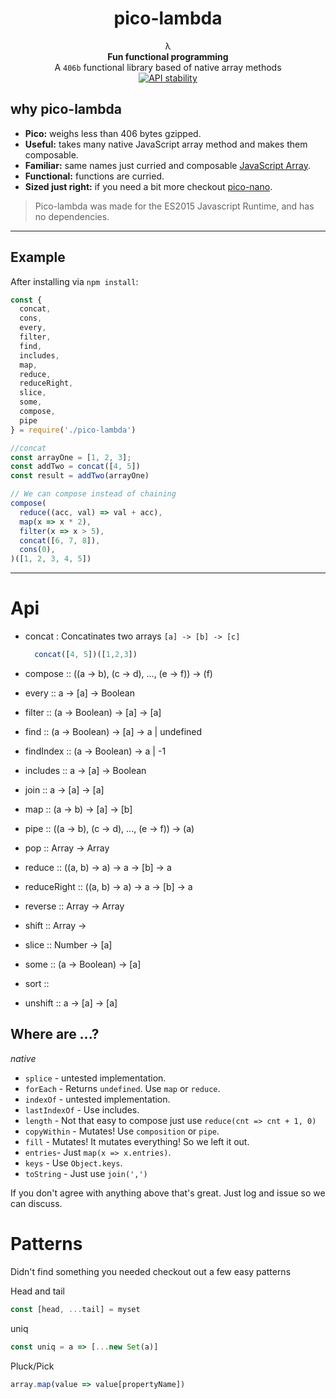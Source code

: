 <h1 align="center">pico-lambda</h1>

<div align="center">
  λ
</div>
<div align="center">
  <strong>Fun functional programming</strong>
</div>
<div align="center">
  A <code>406b</code> functional library based of native array methods
</div>

<div align="center">
  <!-- Stability -->
  <a href="https://nodejs.org/api/documentation.html#documentation_stability_index">
    <img src="https://img.shields.io/badge/stability-experimental-orange.svg?style=flat-square"
      alt="API stability" />
  </a>
</div>

## why pico-lambda
- **Pico:** weighs less than 406 bytes gzipped.
- **Useful:** takes many native JavaScript array method and makes them composable.
- **Familiar:** same names just curried and composable [JavaScript Array](https://developer.mozilla.org/en-US/docs/Web/JavaScript/Reference/Global_Objects/Array).
- **Functional:** functions are curried.
- **Sized just right:** if you need a bit more checkout [pico-nano](https://github.com/trainyard/pico-nano).

> Pico-lambda was made for the ES2015 Javascript Runtime, and has no dependencies.

* * *

## Example

After installing via `npm install`:

```js
const {
  concat,
  cons,
  every,
  filter,
  find,
  includes,
  map,
  reduce,
  reduceRight,
  slice,
  some,
  compose,
  pipe
} = require('./pico-lambda')

//concat
const arrayOne = [1, 2, 3];
const addTwo = concat([4, 5])
const result = addTwo(arrayOne)

// We can compose instead of chaining
compose(
  reduce((acc, val) => val + acc),
  map(x => x * 2),
  filter(x => x > 5),
  concat([6, 7, 8]),
  cons(0),
)([1, 2, 3, 4, 5])
```

* * *

# Api
- concat : Concatinates two arrays
  `[a] -> [b] -> [c]`
  ```js
    concat([4, 5])([1,2,3])
  ```

- compose :: ((a -> b), (c -> d), ..., (e -> f)) -> (f)
- every  :: a -> [a] -> Boolean
- filter :: (a -> Boolean) -> [a] -> [a]
- find :: (a -> Boolean) -> [a] -> a | undefined
- findIndex :: (a -> Boolean) -> a | -1
- includes :: a -> [a] -> Boolean
- join :: a -> [a] -> [a]
- map :: (a -> b) -> [a] -> [b]
- pipe :: ((a -> b), (c -> d), ..., (e -> f)) -> (a)
- pop :: Array -> Array
- reduce :: ((a, b) -> a) -> a -> [b] -> a
- reduceRight :: ((a, b) -> a) -> a -> [b] -> a
- reverse ::  Array -> Array
- shift :: Array ->
- slice :: Number -> [a]
- some :: (a -> Boolean) -> [a]
- sort ::
- unshift :: a -> [a] -> [a]

## Where are ...?
*native*
- `splice` - untested implementation.
- `forEach` - Returns `undefined`. Use `map` or `reduce`.
- `indexOf` - untested implementation.
- `lastIndexOf` - Use includes.
- `length` - Not that easy to compose just use `reduce(cnt => cnt + 1, 0)`
- `copyWithin` - Mutates! Use `composition` or `pipe`.
- `fill` - Mutates! It mutates everything! So we left it out.
- `entries`- Just `map(x => x.entries)`.
- `keys` - Use `Object.keys`.
- `toString` - Just use `join(',')`

If you don't agree with anything above that's great. Just log and issue so we can discuss.

# Patterns
Didn't find something you needed checkout out a few easy patterns

Head and tail
```js
const [head, ...tail] = myset
```

uniq
```js
const uniq = a => [...new Set(a)]
```

Pluck/Pick
```js
array.map(value => value[propertyName])
```